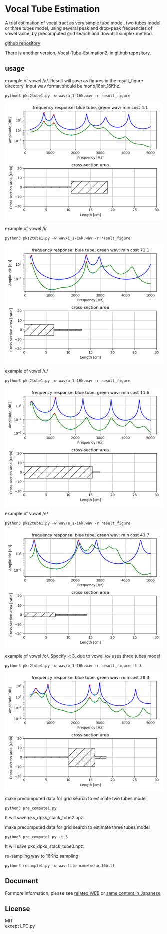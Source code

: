 # Vocal Tube Estimation   

A trial estimation of vocal tract as very simple tube model, two tubes model or three tubes model, 
using several peak and drop-peak frequencies of vowel voice, by precomputed grid search and downhill simplex method.  

[github repository](https://github.com/shun60s/Vocal-Tube-Estimation/)  

There is another version, Vocal-Tube-Estimation2, in github repository.  

## usage   

example of vowel /a/.  Result will save as figures in the result_figure directory. Input wav format should be mono,16bit,16Khz.  
```
python3 pks2tube1.py -w wav/a_1-16k.wav -r result_figure   
```
![figure1](docs/a_1-16k_3.png)  


example of vowel /i/  
```
python3 pks2tube1.py -w wav/i_1-16k.wav -r result_figure   
```
![figure2](docs/i_1-16k_6.png)  


example of vowel /u/  
```
python3 pks2tube1.py -w wav/u_1-16k.wav -r result_figure   
```
![figure3](docs/u_1-16k_3.png)  


example of vowel /e/  
```
python3 pks2tube1.py -w wav/e_1-16k.wav -r result_figure   
```
![figure4](docs/e_1-16k_3.png)  


example of vowel /o/.  Specify -t 3, due to vowel /o/ uses three tubes model  
```
python3 pks2tube1.py -w wav/o_1-16k.wav -r result_figure -t 3   
```
![figure5](docs/o_1-16k_3.png)  


make precomputed data for grid search to estimate two tubes model  
```
python3 pre_compute1.py   
```
It will save pks_dpks_stack_tube2.npz.  


make precomputed data for grid search to estimate three tubes model   
```
python3 pre_compute1.py -t 3   
```
It will save pks_dpks_stack_tube3.npz.  


re-sampling wav to 16Khz sampling  
```
python3 resample1.py -w wav-file-name(mono,16bit)  
```

## Document  

For more information, please see [related WEB](https://wsignal.sakura.ne.jp/onsei2007/vocal-tube-estimation-e.html) or 
[same content in Japanese](https://wsignal.sakura.ne.jp/onsei2007/vocal-tube-estimation.html)  




## License    
MIT  
except LPC.py  

